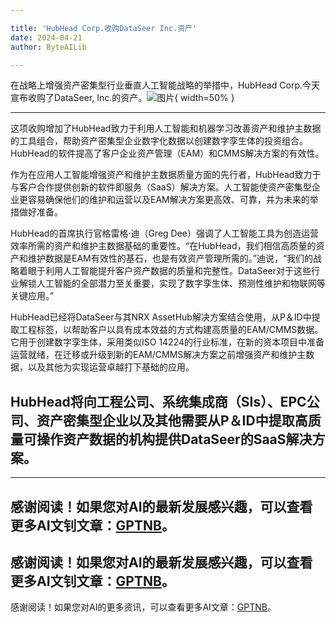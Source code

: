 ```yaml
---

title: 'HubHead Corp.收购DataSeer Inc.资产'
date: 2024-04-21
author: ByteAILib

---
```


在战略上增强资产密集型行业垂直人工智能战略的举措中，HubHead Corp.今天宣布收购了DataSeer, Inc.的资产。![图片](https://ai-techpark.com/wp-content/uploads/2020/06/Buyer-Guide-500x281-1.jpg){ width=50% }

---
这项收购增加了HubHead致力于利用人工智能和机器学习改善资产和维护主数据的工具组合，帮助资产密集型企业数字化数据以创建数字孪生体的投资组合。HubHead的软件提高了客户企业资产管理（EAM）和CMMS解决方案的有效性。

作为在应用人工智能增强资产和维护主数据质量方面的先行者，HubHead致力于与客户合作提供创新的软件即服务（SaaS）解决方案。人工智能使资产密集型企业更容易确保他们的维护和运营以及EAM解决方案更高效、可靠，并为未来的举措做好准备。

HubHead的首席执行官格雷格·迪（Greg Dee）强调了人工智能工具为创造运营效率所需的资产和维护主数据基础的重要性。“在HubHead，我们相信高质量的资产和维护数据是EAM有效性的基石，也是有效资产管理所需的。”迪说，“我们的战略着眼于利用人工智能提升客户资产数据的质量和完整性。DataSeer对于这些行业解锁人工智能的全部潜力至关重要，实现了数字孪生体、预测性维护和物联网等关键应用。”

HubHead已经将DataSeer与其NRX AssetHub解决方案结合使用，从P＆ID中提取工程标签，以帮助客户以具有成本效益的方式构建高质量的EAM/CMMS数据。它用于创建数字孪生体，采用类似ISO 14224的行业标准，在新的资本项目中准备运营就绪，在迁移或升级到新的EAM/CMMS解决方案之前增强资产和维护主数据，以及其他为实现运营卓越打下基础的应用。

HubHead将向工程公司、系统集成商（SIs）、EPC公司、资产密集型企业以及其他需要从P＆ID中提取高质量可操作资产数据的机构提供DataSeer的SaaS解决方案。
---

---
感谢阅读！如果您对AI的最新发展感兴趣，可以查看更多AI文钊文章：[GPTNB](https://gptnb.com)。
---
感谢阅读！如果您对AI的最新发展感兴趣，可以查看更多AI文钊文章：[GPTNB](https://gptnb.com)。
---
感谢阅读！如果您对AI的更多资讯，可以查看更多AI文章：[GPTNB](https://gptnb.com)。